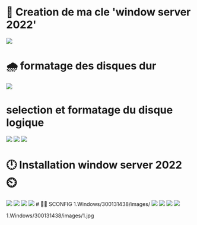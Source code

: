 # 🔑 Creation de ma cle 'window server 2022'
<img src=images/20230525_105051.jpg width='' height='' > </img>
# 🌧️ formatage des disques dur
<img src=images/IMG-20230606-WA0036.jpg width='' height='' > </img>
# selection et formatage du disque logique
<img src=images/IMG-20230606-WA0002.jpg width='' height='' > </img>
<img src=images/IMG-20230606-WA0018.jpg width='' height='' > </img>
<img src=images/IMG-20230606-WA0031.jpg width='' height='' > </img>
# 🕛 Installation window server 2022 ⏲️
<img src=images/IMG-20230606-WA0020.jpg width='' height='' > 
<img src=images/IMG-20230606-WA0006.jpg width='' height='' >
<img src=images/IMG-20230606-WA0011.jpg width='' height='' >
<img src=images/IMG-20230606-WA0040.jpg width='' height='' >
#  👨‍🏫 SCONFIG
1.Windows/300131438/images/
<img src=images/1.jpg width='' height='' > 
<img src=images/IMG-20230606-WA0006.jpg width='' height='' >
<img src=images/IMG-20230606-WA0011.jpg width='' height='' >
<img src=images/IMG-20230606-WA0040.jpg width='' height='' >

1.Windows/300131438/images/1.jpg
